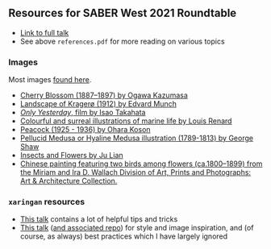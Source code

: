 ## Resources for SABER West 2021 Roundtable

+ [Link to full talk](http://ledelaney.org/talks/sabertalk/SABER-slides.html#1)
+ See above `references.pdf` for more reading on various topics

### Images

Most images [found here]().

+ [Cherry Blossom (1887–1897) by Ogawa Kazumasa](https://www.rawpixel.com/image/523356/free-illustration-image-sakura-cherry-blossom-ogawa-kazumasa)
+ [Landscape of Kragerø (1912) by Edvard Munch](https://www.rawpixel.com/image/2043769/landscape-kragero)
+ [_Only Yesterday_, film by Isao Takahata](https://static01.nyt.com/images/2017/10/15/arts/15GHIBLI-RANKING-ONLY/15GHIBLI-RANKING-ONLY-jumbo.jpg)
+ [Colourful and surreal illustrations of marine life by Louis Renard](https://www.rawpixel.com/image/260958/free-illustration-image-loui-renard-fish-indonesia)
+ [Peacock (1925 - 1936) by Ohara Koson](https://www.rawpixel.com/image/436666/beautiful-peacock)
+ [Pellucid Medusa or Hyaline Medusa illustration (1789-1813) by George Shaw](https://www.rawpixel.com/image/386843/free-illustration-image-jellyfish-medusa-george-shaw)
+ [Insects and Flowers by Ju Lian](https://www.rawpixel.com/image/2035441/insects-and-flowers-lian)
+ [Chinese painting featuring two birds among flowers (ca.1800–1899) from the Miriam and Ira D. Wallach Division of Art, Prints and Photographs: Art & Architecture Collection.](https://www.rawpixel.com/image/544853/free-illustration-image-chinese-landscape-flower)


### `xaringan` resources

+ [This talk](https://spcanelon.github.io/xaringan-basics-and-beyond/slides/day-01-basics.html?panelset4=remark.js2&panelset5=nhsrtheme2&panelset6=moon-reader2&panelset7=markdown2#1) contains a lot of helpful tips and tricks
+ [This talk](https://rstudio-education.github.io/sharing-short-notice/#1) ([and associated repo](https://github.com/rstudio-education/sharing-short-notice)) for style and image inspiration, and (of course, as always) best practices which I have largely ignored
